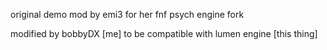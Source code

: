 original demo mod by emi3 for her fnf psych engine fork

modified by bobbyDX [me] to be compatible with lumen engine [this thing]